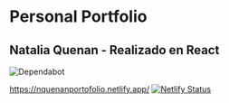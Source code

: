 
# Personal Portfolio 
## Natalia Quenan - Realizado en React
![Dependabot](https://img.shields.io/badge/dependabot-025E8C?style=for-the-badge&logo=dependabot&logoColor=white)




















https://nquenanportofolio.netlify.app/  [![Netlify Status](https://api.netlify.com/api/v1/badges/b2a2d7f6-fe25-4389-acae-aaad59040e44/deploy-status)](https://app.netlify.com/sites/nquenanportofolio/deploys)
